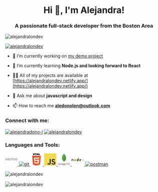 <h1 align="center">Hi 👋, I'm Alejandra! </h1>
<h3 align="center">A passionate full-stack developer from the Boston Area</h3>

<p align="left"> <img src="https://komarev.com/ghpvc/?username=alejandralondev&label=Profile%20views&color=0e75b6&style=flat" alt="alejandralondev" /> </p>

<p align="left"> <a href="https://twitter.com/alejandralondev" target="blank"><img src="https://img.shields.io/twitter/follow/alejandralondev?logo=twitter&style=for-the-badge" alt="alejandralondev" /></a> </p>

- 🔭 I’m currently working on [my demo project](https://github.com/alejandralondev/demo-day)

- 🌱 I’m currently learning **Node.js and looking forward to React**

- 👨‍💻 All of my projects are available at [https://alejandralondev.netlify.app/](https://alejandralondev.netlify.app/)

- 💬 Ask me about **javascript and design**

- 📫 How to reach me **aledonolon@outlook.com**

<h3 align="left">Connect with me:</h3>
<p align="left">
<a href="https://codepen.io/alejandradono-l" target="blank"><img align="center" src="https://raw.githubusercontent.com/rahuldkjain/github-profile-readme-generator/master/src/images/icons/Social/codepen.svg" alt="alejandradono-l" height="30" width="40" /></a>
<a href="https://twitter.com/alejandralondev" target="blank"><img align="center" src="https://raw.githubusercontent.com/rahuldkjain/github-profile-readme-generator/master/src/images/icons/Social/twitter.svg" alt="alejandralondev" height="30" width="40" /></a>
</p>

<h3 align="left">Languages and Tools:</h3>
<p align="left"> <a href="https://expressjs.com" target="_blank" rel="noreferrer"> <img src="https://raw.githubusercontent.com/devicons/devicon/master/icons/express/express-original-wordmark.svg" alt="express" width="40" height="40"/> </a> <a href="https://git-scm.com/" target="_blank" rel="noreferrer"> <img src="https://www.vectorlogo.zone/logos/git-scm/git-scm-icon.svg" alt="git" width="40" height="40"/> </a> <a href="https://www.w3.org/html/" target="_blank" rel="noreferrer"> <img src="https://raw.githubusercontent.com/devicons/devicon/master/icons/html5/html5-original-wordmark.svg" alt="html5" width="40" height="40"/> </a> <a href="https://developer.mozilla.org/en-US/docs/Web/JavaScript" target="_blank" rel="noreferrer"> <img src="https://raw.githubusercontent.com/devicons/devicon/master/icons/javascript/javascript-original.svg" alt="javascript" width="40" height="40"/> </a> <a href="https://www.mongodb.com/" target="_blank" rel="noreferrer"> <img src="https://raw.githubusercontent.com/devicons/devicon/master/icons/mongodb/mongodb-original-wordmark.svg" alt="mongodb" width="40" height="40"/> </a> <a href="https://nodejs.org" target="_blank" rel="noreferrer"> <img src="https://raw.githubusercontent.com/devicons/devicon/master/icons/nodejs/nodejs-original-wordmark.svg" alt="nodejs" width="40" height="40"/> </a> <a href="https://postman.com" target="_blank" rel="noreferrer"> <img src="https://www.vectorlogo.zone/logos/getpostman/getpostman-icon.svg" alt="postman" width="40" height="40"/> </a> </p>

<p><img align="center" src="https://github-readme-stats.vercel.app/api/top-langs?username=alejandralondev&show_icons=true&locale=en&layout=compact" alt="alejandralondev" /></p>

<p><img align="center" src="https://github-readme-streak-stats.herokuapp.com/?user=alejandralondev&" alt="alejandralondev" /></p>


<!---
alejandralondev/alejandralondev is a ✨ special ✨ repository because its `README.md` (this file) appears on your GitHub profile.
You can click the Preview link to take a look at your changes.
--->
